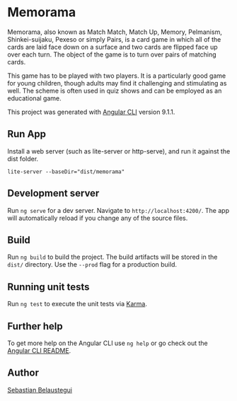 # Memorama

Memorama, also known as Match Match, Match Up, Memory, Pelmanism, Shinkei-suijaku, Pexeso or simply Pairs, is a card game in which all of the cards are laid face down on a surface and two cards are flipped face up over each turn. The object of the game is to turn over pairs of matching cards.

This game has to be played with two players. It is a particularly good game for young children, though adults may find it challenging and stimulating as well. The scheme is often used in quiz shows and can be employed as an educational game.

This project was generated with [Angular CLI](https://github.com/angular/angular-cli) version 9.1.1.

## Run App

Install a web server (such as lite-server or http-serve), and run it against the dist folder.

```lite-server --baseDir="dist/memorama"```

## Development server

Run `ng serve` for a dev server. Navigate to `http://localhost:4200/`. The app will automatically reload if you change any of the source files.

## Build

Run `ng build` to build the project. The build artifacts will be stored in the `dist/` directory. Use the `--prod` flag for a production build.

## Running unit tests

Run `ng test` to execute the unit tests via [Karma](https://karma-runner.github.io).

## Further help

To get more help on the Angular CLI use `ng help` or go check out the [Angular CLI README](https://github.com/angular/angular-cli/blob/master/README.md).


## Author
[Sebastian Belaustegui](https://github.com/sbelaustegui)
